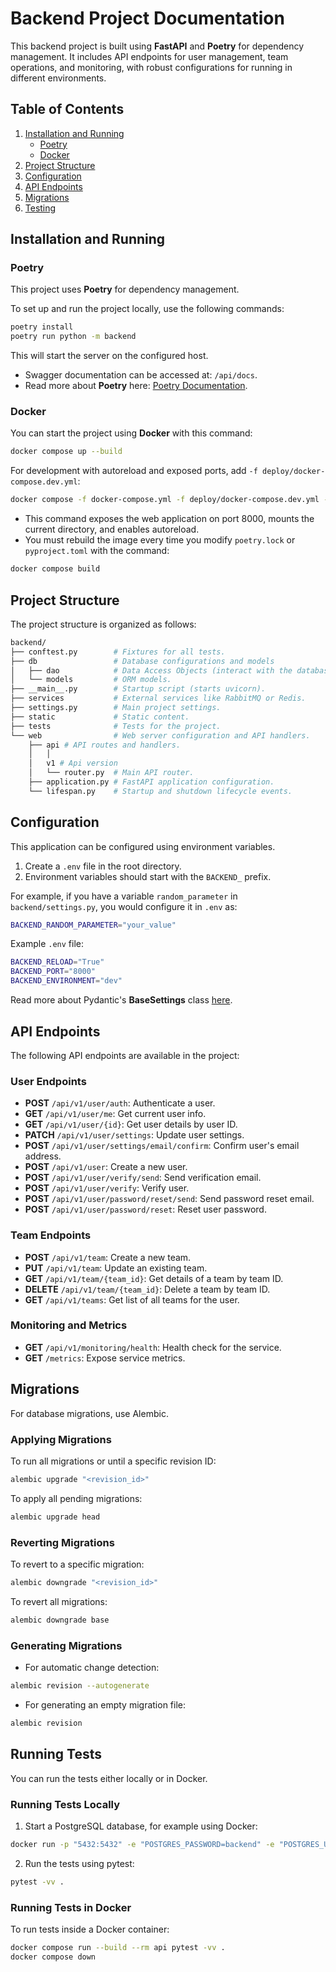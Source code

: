 
# Backend Project Documentation

This backend project is built using **FastAPI** and **Poetry** for dependency management. It includes API endpoints for user management, team operations, and monitoring, with robust configurations for running in different environments.

## Table of Contents
1. [Installation and Running](#installation-and-running)
   - [Poetry](#poetry)
   - [Docker](#docker)
2. [Project Structure](#project-structure)
3. [Configuration](#configuration)
4. [API Endpoints](#api-endpoints)
5. [Migrations](#migrations)
6. [Testing](#testing)

## Installation and Running

### Poetry

This project uses **Poetry** for dependency management.

To set up and run the project locally, use the following commands:

```bash
poetry install
poetry run python -m backend
```

This will start the server on the configured host.

- Swagger documentation can be accessed at: `/api/docs`.
- Read more about **Poetry** here: [Poetry Documentation](https://python-poetry.org/).

### Docker

You can start the project using **Docker** with this command:

```bash
docker compose up --build
```

For development with autoreload and exposed ports, add `-f deploy/docker-compose.dev.yml`:

```bash
docker compose -f docker-compose.yml -f deploy/docker-compose.dev.yml --project-directory . up --build
```

- This command exposes the web application on port 8000, mounts the current directory, and enables autoreload.
- You must rebuild the image every time you modify `poetry.lock` or `pyproject.toml` with the command:
  
```bash
docker compose build
```

## Project Structure

The project structure is organized as follows:

```bash
backend/
├── conftest.py        # Fixtures for all tests.
├── db                 # Database configurations and models
│   ├── dao            # Data Access Objects (interact with the database).
│   └── models         # ORM models.
├── __main__.py        # Startup script (starts uvicorn).
├── services           # External services like RabbitMQ or Redis.
├── settings.py        # Main project settings.
├── static             # Static content.
├── tests              # Tests for the project.
└── web                # Web server configuration and API handlers.
    ├── api # API routes and handlers.
    │   │
    │   v1 # Api version      
    │   └── router.py  # Main API router.
    ├── application.py # FastAPI application configuration.
    └── lifespan.py    # Startup and shutdown lifecycle events.
```

## Configuration

This application can be configured using environment variables.

1. Create a `.env` file in the root directory.
2. Environment variables should start with the `BACKEND_` prefix.

For example, if you have a variable `random_parameter` in `backend/settings.py`, you would configure it in `.env` as:

```bash
BACKEND_RANDOM_PARAMETER="your_value"
```

Example `.env` file:

```bash
BACKEND_RELOAD="True"
BACKEND_PORT="8000"
BACKEND_ENVIRONMENT="dev"
```

Read more about Pydantic's **BaseSettings** class [here](https://pydantic-docs.helpmanual.io/usage/settings/).

## API Endpoints

The following API endpoints are available in the project:

### User Endpoints

- **POST** `/api/v1/user/auth`: Authenticate a user.
- **GET** `/api/v1/user/me`: Get current user info.
- **GET** `/api/v1/user/{id}`: Get user details by user ID.
- **PATCH** `/api/v1/user/settings`: Update user settings.
- **POST** `/api/v1/user/settings/email/confirm`: Confirm user's email address.
- **POST** `/api/v1/user`: Create a new user.
- **POST** `/api/v1/user/verify/send`: Send verification email.
- **POST** `/api/v1/user/verify`: Verify user.
- **POST** `/api/v1/user/password/reset/send`: Send password reset email.
- **POST** `/api/v1/user/password/reset`: Reset user password.

### Team Endpoints

- **POST** `/api/v1/team`: Create a new team.
- **PUT** `/api/v1/team`: Update an existing team.
- **GET** `/api/v1/team/{team_id}`: Get details of a team by team ID.
- **DELETE** `/api/v1/team/{team_id}`: Delete a team by team ID.
- **GET** `/api/v1/teams`: Get list of all teams for the user.

### Monitoring and Metrics

- **GET** `/api/v1/monitoring/health`: Health check for the service.
- **GET** `/metrics`: Expose service metrics.

## Migrations

For database migrations, use Alembic.

### Applying Migrations

To run all migrations or until a specific revision ID:

```bash
alembic upgrade "<revision_id>"
```

To apply all pending migrations:

```bash
alembic upgrade head
```

### Reverting Migrations

To revert to a specific migration:

```bash
alembic downgrade "<revision_id>"
```

To revert all migrations:

```bash
alembic downgrade base
```

### Generating Migrations

- For automatic change detection:

```bash
alembic revision --autogenerate
```

- For generating an empty migration file:

```bash
alembic revision
```

## Running Tests

You can run the tests either locally or in Docker.

### Running Tests Locally

1. Start a PostgreSQL database, for example using Docker:

```bash
docker run -p "5432:5432" -e "POSTGRES_PASSWORD=backend" -e "POSTGRES_USER=backend" -e "POSTGRES_DB=backend" postgres:16.3-bullseye
```

2. Run the tests using pytest:

```bash
pytest -vv .
```

### Running Tests in Docker

To run tests inside a Docker container:

```bash
docker compose run --build --rm api pytest -vv .
docker compose down
```


